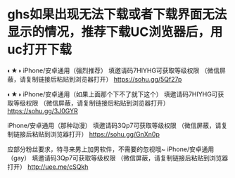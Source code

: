# ghs如果出现无法下载或者下载界面无法显示的情况，推荐下载UC浏览器后，用uc打开下载
◐★◑ iPhone/安卓通用（强烈推荐）
填邀请码7HIYHG可获取等级权限
（微信屏蔽，请复制链接后粘贴到浏览器打开）
https://sohu.gg/5Qf27p
 
◐★◑ iPhone/安卓通用（如果上面那个下不了就下这个）
填邀请码7HIYHG可获取等级权限
（微信屏蔽，请复制链接后粘贴到浏览器打开）
https://sohu.gg/3J0GYR

iPhone/安卓通用（那种动漫）
填邀请码3Qp7可获取等级权限
（微信屏蔽，请复制链接后粘贴到浏览器打开）
https://sohu.gg/GnXn0p

应部分粉丝要求，特寻来男上加男软件，不需要的忽视哦~
iPhone/安卓通用（gay）
填邀请码3Qp7可获取等级权限
（微信屏蔽，请复制链接后粘贴到浏览器打开）
http://uee.me/cSQkh
